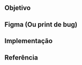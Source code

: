 ## Objetivo
<!-- Aqui vai uma descrição do seu PR. Normalmente trazemos para o que ele serve, o problema que está resolvendo, e o que pretendemos atingir. -->

## Figma (Ou print de bug)
<!-- Se estiver fazendo algo no frontend, aqui deve ir uma imagem (print) do componente que está sendo feito. -->

## Implementação
<!-- Se estiver fazendo algo no frontend, aqui vai uma imagem (print) de como está o processo atual da task. -->

## Referência
<!-- Referenciar o link da task no Jira e/ou alguma informação que poderá ser importante para a revisão do código. -->
